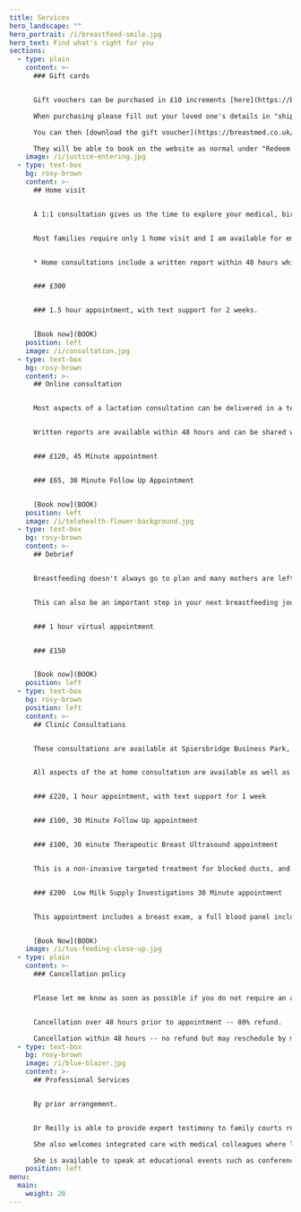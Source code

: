 ```yaml
---
title: Services
hero_landscape: ""
hero_portrait: /i/breastfeed-smile.jpg
hero_text: Find what's right for you
sections:
  - type: plain
    content: >-
      ### Gift cards


      Gift vouchers can be purchased in £10 increments [here](https://book.stripe.com/6oE4htd4o5ZycBGaEF)[](https://buy.stripe.com/dR601dggA2Nm45afYY)

      When purchasing please fill out your loved one's details in "shipping information".

      You can then [download the gift voucher](https://breastmed.co.uk/thank-you-geahehioi8w/) which can be shared with the intended recipient.

      They will be able to book on the website as normal under "Redeem Gift Voucher" and will need to provide the name of the gift giver upon confirmation.
    image: /i/justice-entering.jpg
  - type: text-box
    bg: rosy-brown
    content: >-
      ## Home visit


      A 1:1 consultation gives us the time to explore your medical, birth and breastfeeding history to date, as well as your breastfeeding goals. A home visit allows us to use your own furniture for positioning and attachment which can be repeated after I have left. Babies should be fed responsively, but you may want to offer milk around 2 hours before I arrive so we will be able to talk before they need to feed again. I understand babies are unpredictable however, and the benefit of a home visit is that we can go entirely at your baby's pace. You won't have to worry about your baby crying in the car seat or being late because they needed a nappy change just as you're about to leave.  It is advisable to inform your NHS team of your home visit appointment time. 


      Most families require only 1 home visit and I am available for email support for as long as you need it.


      * Home consultations include a written report within 48 hours which can be shared with your medical team, legal representative or employer.


      ### £300


      ### 1.5 hour appointment, with text support for 2 weeks. 


      [Book now](BOOK)
    position: left
    image: /i/consultation.jpg
  - type: text-box
    bg: rosy-brown
    content: >-
      ## Online consultation


      Most aspects of a lactation consultation can be delivered in a telehealth appointment.   Videos of your baby feeding and weight charts can be sent and reviewed in advance to make the most of the appointment.   This may be more appropriate for situations such as devising a breastfeeding/expressing plan for faltering weight, or return to work, negotiating nursing boundaries with your toddler, or how to maximise family sleep.  Private prescriptions are invoiced separately at a cost of £20 per prescription, plus the medication cost, and are delivered to UK addresses only.  


      Written reports are available within 48 hours and can be shared with relevant professionals.  The report can be shared with medical doctors in your home country to aid prescribing. 


      ### £120, 45 Minute appointment


      ### £65, 30 Minute Follow Up Appointment 


      [Book now](BOOK)
    position: left
    image: /i/telehealth-flower-background.jpg
  - type: text-box
    bg: rosy-brown
    content: >-
      ## Debrief


      Breastfeeding doesn't always go to plan and many mothers are left feeling guilty or with feelings of loss when they haven't breastfed, or haven't breastfed for as long as they wanted. I have a unique perspective from speaking to women in breast clinic in their 50s and 60s who are still trying to come to terms with this sense of failure. Whether it was 20 days or 20 years ago, I am able to help you process what happened and potentially offer some answers to your questions.


      This can also be an important step in your next breastfeeding journey, and provide closure before your next baby arrives. We can come up with an individualised plan to optimise breastfeeding the next time based on your particular challenges. A breastfeeding debrief and understanding can also help you make peace with your own journey so that you are able to fully support a loved one such as a daughter or granddaughter.  


      ### 1 hour virtual appointment


      ### £150


      [Book now](BOOK)
    position: left
  - type: text-box
    bg: rosy-brown
    position: left
    content: >-
      ## Clinic Consultations


      T﻿hese consultations are available at Spiersbridge Business Park, G46.


      All aspects of the at home consultation are available as well as prescribing, blood tests and therapeutic breast ultrasound.  


      ### £220, 1 hour appointment, with text support for 1 week


      ### £100, 30 Minute Follow Up appointment


      ### £100, 30 minute Therapeutic Breast Ultrasound appointment


      This is a non-invasive targeted treatment for blocked ducts, and mastitis.  Gentle heat pulses and sound waves reduce lymphatic congestion and promote milk flow.  P﻿lease bring your baby or breast pump to these appointments, as treatment works best when you are able to remove milk afterwards.  A series of 3 treatments is recommended, but those who cannot attend return appointments have the option of kinesio breast taping to aid lymphatic drainage.  This usually remains applied for 2-3 days and can be removed at home. 


      ### £200  Low Milk Supply Investigations 30 Minute appointment


      T﻿his appointment includes a breast exam, a full blood panel including pre- and post- feed /milk expression prolactin.  Prescriptions are charged at £20 plus medication costs.  If domperidone is prescribed it is recommended to have follow-up every 3 months to assess dosage, and to have an ECG.   


      [Book Now](BOOK)
    image: /i/tus-feeding-close-up.jpg
  - type: plain
    content: >-
      ### Cancellation policy


      Please let me know as soon as possible if you do not require an appointment. I appreciate lives with young children are busy and unpredictable.


      Cancellation over 48 hours prior to appointment -- 80% refund.

      Cancellation within 48 hours -- no refund but may reschedule by mutual agreement.
  - type: text-box
    bg: rosy-brown
    image: /i/blue-blazer.jpg
    content: >-
      ## Professional Services


      By prior arrangement.


      Dr Reilly is able to provide expert testimony to family courts regarding the needs of the breastfeeding dyad.

      She also welcomes integrated care with medical colleagues where lactation and/or breastfeeding management may comprise part of the medical management.

      She is available to speak at educational events such as conferences and departmental teaching where event organisers and sponsors are compliant with the WHO International code of marketing of breast milk substitutes.
    position: left
menu:
  main:
    weight: 20
---
```

